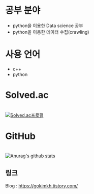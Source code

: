 # 공부 분야
- python을 이용한 Data science 공부
- python을 이용한 데이터 수집(crawling)


# 사용 언어
- c++
- python

# Solved.ac
<br>[![Solved.ac프로필](http://mazassumnida.wtf/api/v2/generate_badge?boj=gokimkq123)]([https://solved.ac/gokimkq123](https://solved.ac/profile/gokimkq123))

# GitHub 
<br> [![Anurag's github stats](https://github-readme-stats.vercel.app/api?username=gokimkq123&show_icons=true&theme=onedark)](https://github.com/gokimkq123)

## 링크
Blog : https://gokimkh.tistory.com/
